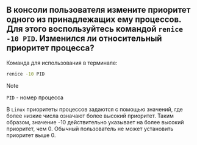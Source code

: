 ## В консоли пользователя измените приоритет одного из принадлежащих ему процессов. Для этого воспользуйтесь командой `renice -10 PID`. Изменился ли относительный приоритет процесса?

Команда для использования в терминале: 

```bash
renice -10 PID
```

> [!NOTE]
> `PID` - номер процесса


В `Linux` приоритеты процессов задаются с помощью значений, где более низкие числа означают более высокий приоритет. 
Таким образом, значение -10 действительно указывает на более высокий приоритет, чем 0. Обычный пользователь не может установить приоритет выше 0. 